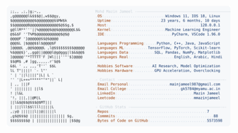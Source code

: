 <picture>
  <source srcset="https://raw.githubusercontent.com/mmazinjameel/mmazinjameel/main/dark_mode.svg?v=1747303898" media="(prefers-color-scheme: dark)">
  <img src="https://raw.githubusercontent.com/mmazinjameel/mmazinjameel/main/light_mode.svg?v=1747303898">
</picture>
